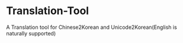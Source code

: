 # Translation-Tool
A Translation tool for Chinese2Korean and Unicode2Korean(English is naturally supported)
